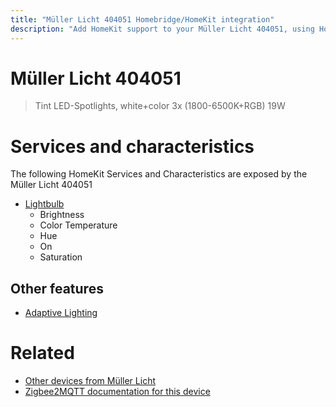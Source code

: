 ```yaml
---
title: "Müller Licht 404051 Homebridge/HomeKit integration"
description: "Add HomeKit support to your Müller Licht 404051, using Homebridge, Zigbee2MQTT and homebridge-z2m."
---
```

<!---
This file has been GENERATED using src/docgen/docgen.ts
DO NOT EDIT THIS FILE MANUALLY!
-->
# Müller Licht 404051
> Tint LED-Spotlights, white+color 3x (1800-6500K+RGB) 19W


# Services and characteristics
The following HomeKit Services and Characteristics are exposed by
the Müller Licht 404051

* [Lightbulb](../../light.md)
  * Brightness
  * Color Temperature
  * Hue
  * On
  * Saturation

## Other features
* [Adaptive Lighting](../../light.md)

# Related
* [Other devices from Müller Licht](../index.md#muller_licht)
* [Zigbee2MQTT documentation for this device](https://www.zigbee2mqtt.io/devices/404051.html)